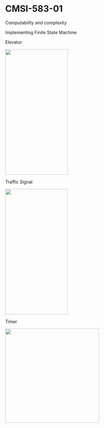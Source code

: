 # CMSI-583-01
Computability and complexity 

Implementing Finite State Machine

Elevator


<img src="https://github.com/sgowdaks/CMSI-583-01/blob/main/gifs/Elevator.gif" width="200" height="400">


Traffic Signal


<img src="https://github.com/sgowdaks/CMSI-583-01/blob/main/gifs/Traffic-signal.gif" width="200" height="400">



Timer


<img src="https://github.com/sgowdaks/CMSI-583-01/blob/main/gifs/Timer.gif" width="300" height="300">


